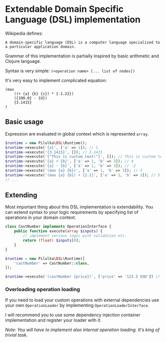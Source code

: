 # Extendable Domain Specific Language (DSL) implementation

Wikipedia defines:
```text
A domain-specific language (DSL) is a computer language specialized to a particular application domain.
```

Grammar of this implementation is partially inspired by basic arithmetic and Clojure language.

Syntax is very simple: `(<operation name> [... list of nodes])`

It's very easy to implement complicated equation:  
```text
(max
    ((+ {a} {b} {c}) * {-1.22})
    ({100.0} - {d})
    {3.1415}
)
```

## Basic usage

Expression are evaluated in global context which is represented `array`.

```php
$runtime = new Pilulka\DSL\Runtime();
$runtime->execute('{a}', ['a' => 1]); // 1        
$runtime->execute('{3.1415}', []); // 3.1415        
$runtime->execute('{"This is custom text!"}', []); // This is custom text!        
$runtime->execute('{a} + {b}', ['a' => 1, 'b' => 3]); // 4        
$runtime->execute('{a} - {b}', ['a' => 1, 'b' => 3]); // -2        
$runtime->execute('(max {a} {b})', ['a' => 1, 'b' => 3]); // 3        
$runtime->execute('(max {a} {b}) + {2.1}', ['a' => 1, 'b' => 3]); // 5.1
// ...        
```

## Extending

Most important thing about this DSL implementation is extendability.
You can extend syntax to your logic requirements by specifying list of operations in your domain context.

```php
class CastNumber implements OperationInterface {
    public function execute(array $inputs) {
        // implement serious logic with validation etc.
        return (float) $inputs[0];
    }
}

$runtime = new Pilulka\DSL\Runtime([
    'castNumber' => CastNumber::class,
]);

$runtime->execute('(castNumber {price})', ['price' => '123.5 USD']) // 123.5 
```

### Overloading operation loading

If you need to load your custom operations with external dependencies use your own `OperationLoader` by implementing `OperationLoaderInterface`.

I will recommend you to use some dependency injection container implementation and register your loader with it.

*Note: You will have to implement also internal operation loading. It's king of trivial task.*

